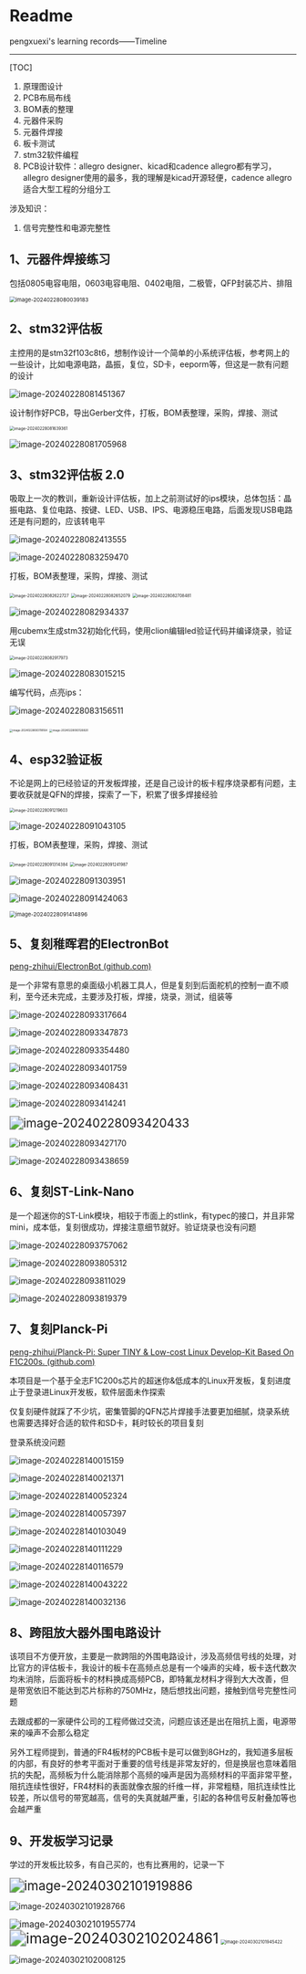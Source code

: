 # Readme

pengxuexi's learning records——Timeline

---

[TOC]

1. 原理图设计
2. PCB布局布线
3. BOM表的整理
4. 元器件采购
5. 元器件焊接
6. 板卡测试
7. stm32软件编程
8. PCB设计软件：allegro designer、kicad和cadence allegro都有学习，allegro designer使用的最多，我的理解是kicad开源轻便，cadence allegro适合大型工程的分组分工

涉及知识：

1. 信号完整性和电源完整性

## 1、元器件焊接练习

包括0805电容电阻，0603电容电阻、0402电阻，二极管，QFP封装芯片、排阻

<img src="Readme.assets/image-20240228080039183.png" alt="image-20240228080039183" style="zoom:67%;" />

## 2、stm32评估板

主控用的是stm32f103c8t6，想制作设计一个简单的小系统评估板，参考网上的一些设计，比如电源电路，晶振，复位，SD卡，eeporm等，但这是一款有问题的设计

![image-20240228081451367](Readme.assets/image-20240228081451367.png)

设计制作好PCB，导出Gerber文件，打板，BOM表整理，采购，焊接、测试

<img src="Readme.assets/image-20240228081639361.png" alt="image-20240228081639361" style="zoom: 50%;" />

![image-20240228081705968](Readme.assets/image-20240228081705968.png)

## 3、stm32评估板 2.0

吸取上一次的教训，重新设计评估板，加上之前测试好的ips模块，总体包括：晶振电路、复位电路、按键、LED、USB、IPS、电源稳压电路，后面发现USB电路还是有问题的，应该转电平

![image-20240228082413555](Readme.assets/image-20240228082413555.png)

![image-20240228083259470](Readme.assets/image-20240228083259470.png)

打板，BOM表整理，采购，焊接、测试

<img src="Readme.assets/image-20240228082622727.png" alt="image-20240228082622727" style="zoom: 50%;" />

<img src="Readme.assets/image-20240228082652079.png" alt="image-20240228082652079" style="zoom:50%;" />

<img src="Readme.assets/image-20240228082708481.png" alt="image-20240228082708481" style="zoom: 50%;" />

![image-20240228082934337](Readme.assets/image-20240228082934337.png)

用cubemx生成stm32初始化代码，使用clion编辑led验证代码并编译烧录，验证无误

<img src="Readme.assets/image-20240228082917973.png" alt="image-20240228082917973" style="zoom: 50%;" />

![image-20240228083015215](Readme.assets/image-20240228083015215.png)

编写代码，点亮ips：

![image-20240228083156511](Readme.assets/image-20240228083156511.png)

<img src="Readme.assets/image-20240228083118164.png" alt="image-20240228083118164" style="zoom: 33%;" />

<img src="Readme.assets/image-20240228083126820.png" alt="image-20240228083126820" style="zoom: 33%;" />

## 4、esp32验证板

不论是网上的已经验证的开发板焊接，还是自己设计的板卡程序烧录都有问题，主要收获就是QFN的焊接，探索了一下，积累了很多焊接经验

<img src="Readme.assets/image-20240228091219603.png" alt="image-20240228091219603" style="zoom: 50%;" />

![image-20240228091043105](Readme.assets/image-20240228091043105.png)

打板，BOM表整理，采购，焊接、测试

<img src="Readme.assets/image-20240228091314384.png" alt="image-20240228091314384" style="zoom:50%;" />

<img src="Readme.assets/image-20240228091241987.png" alt="image-20240228091241987" style="zoom:50%;" />

![image-20240228091303951](Readme.assets/image-20240228091303951.png)

![image-20240228091424063](Readme.assets/image-20240228091424063.png)

<img src="Readme.assets/image-20240228091414896.png" alt="image-20240228091414896" style="zoom:67%;" />

## 5、复刻稚晖君的ElectronBot

[peng-zhihui/ElectronBot (github.com)](https://github.com/peng-zhihui/ElectronBot)

是一个非常有意思的桌面级小机器工具人，但是复刻到后面舵机的控制一直不顺利，至今还未完成，主要涉及打板，焊接，烧录，测试，组装等

![image-20240228093317664](Readme.assets/image-20240228093317664.png)

![image-20240228093347873](Readme.assets/image-20240228093347873.png)

![image-20240228093354480](Readme.assets/image-20240228093354480.png)

![image-20240228093401759](Readme.assets/image-20240228093401759.png)

![image-20240228093408431](Readme.assets/image-20240228093408431.png)

![image-20240228093414241](Readme.assets/image-20240228093414241.png)

<img src="Readme.assets/image-20240228093420433.png" alt="image-20240228093420433" style="zoom:150%;" />

![image-20240228093427170](Readme.assets/image-20240228093427170.png)

![image-20240228093438659](Readme.assets/image-20240228093438659.png)

## 6、复刻ST-Link-Nano

是一个超迷你的ST-Link模块，相较于市面上的stlink，有typec的接口，并且非常mini，成本低，复刻很成功，焊接注意细节就好。验证烧录也没有问题

![image-20240228093757062](Readme.assets/image-20240228093757062.png)

![image-20240228093805312](Readme.assets/image-20240228093805312.png)

![image-20240228093811029](Readme.assets/image-20240228093811029.png)

![image-20240228093819379](Readme.assets/image-20240228093819379.png)

## 7、复刻Planck-Pi

[peng-zhihui/Planck-Pi: Super TINY & Low-cost Linux Develop-Kit Based On F1C200s. (github.com)](https://github.com/peng-zhihui/Planck-Pi)

本项目是一个基于全志F1C200s芯片的超迷你&低成本的Linux开发板，复刻进度止于登录进Linux开发板，软件层面未作探索

仅复刻硬件就踩了不少坑，密集管脚的QFN芯片焊接手法要更加细腻，烧录系统也需要选择好合适的软件和SD卡，耗时较长的项目复刻

登录系统没问题

![image-20240228140015159](Readme.assets/image-20240228140015159.png)

![image-20240228140021371](Readme.assets/image-20240228140021371.png)

![image-20240228140052324](Readme.assets/image-20240228140052324.png)

![image-20240228140057397](Readme.assets/image-20240228140057397.png)

![image-20240228140103049](Readme.assets/image-20240228140103049.png)

![image-20240228140111229](Readme.assets/image-20240228140111229.png)

![image-20240228140116579](Readme.assets/image-20240228140116579.png)

![image-20240228140043222](Readme.assets/image-20240228140043222.png)

![image-20240228140032136](Readme.assets/image-20240228140032136.png)

## 8、跨阻放大器外围电路设计

该项目不方便开放，主要是一款跨阻的外围电路设计，涉及高频信号线的处理，对比官方的评估板卡，我设计的板卡在高频点总是有一个噪声的尖峰，板卡迭代数次均未消除，后面将板卡的材料换成高频PCB，即特氟龙材料才得到大大改善，但是带宽依旧不能达到芯片标称的750MHz，随后想找出问题，接触到信号完整性问题

去跟成都的一家硬件公司的工程师做过交流，问题应该还是出在阻抗上面，电源带来的噪声不会那么稳定

另外工程师提到，普通的FR4板材的PCB板卡是可以做到8GHz的，我知道多层板的内部，有良好的参考平面对于重要的信号线是非常友好的，但是换层也意味着阻抗的失配，高频板为什么能消除那个高频的噪声是因为高频材料的平面非常平整，阻抗连续性很好，FR4材料的表面就像衣服的纤维一样，非常粗糙，阻抗连续性比较差，所以信号的带宽越高，信号的失真就越严重，引起的各种信号反射叠加等也会越严重

## 9、开发板学习记录

学过的开发板比较多，有自己买的，也有比赛用的，记录一下

<img src="Readme.assets/image-20240302101919886.png" alt="image-20240302101919886" style="zoom:160%;" />

![image-20240302101928766](Readme.assets/image-20240302101928766.png)

<img src="Readme.assets/image-20240302101955774.png" alt="image-20240302101955774" style="zoom:110%;" />

<img src="Readme.assets/image-20240302102024861.png" alt="image-20240302102024861" style="zoom:180%;" />

<img src="Readme.assets/image-20240302101945422.png" alt="image-20240302101945422" style="zoom:53%;" />

![image-20240302102008125](Readme.assets/image-20240302102008125.png)











































